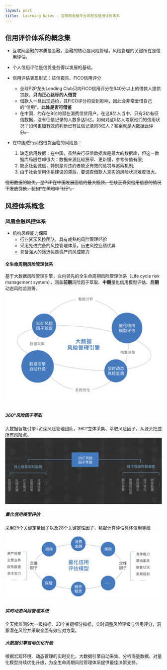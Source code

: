 ```yaml
---
layout: post
title:  Learning Notes - 互联网金融平台风控及信用评价体系
---
```


## 信用评价体系的概念集

- 互联网金融的本质是金融，金融的核心是风险管理，风险管理的关键所在是信用评估。
- 个人信用评估是信贷业务得以发展的基础。
- 信用评估表现形式：征信报告、FICO信用评分
    - 全球P2P龙头Lending Club只向FICO信用评分在640分以上的借款人提供贷款，**只向正心达标的人借贷**
    - 借款人一旦出现违约，其FICO评分将受到影响，因此会非常爱惜自己的“信用”。**此处是否可借鉴**
    - 在中国，约存在8亿的潜在消费信贷用户。在这8亿人当中，只有3亿有征信数据，没有征信记录的人数多达5亿。如何对这5亿人考察他们的信用状况？如何更加有效的判断已有征信记录的3亿人？~~答案就是大数据云评分。~~

- 在中国进行网络借贷面临的风险是：
    1. 缺乏信用数据：在中国，虽然央行征信数据库是最大的数据库，但这一数据库局限性却很大：数据来源比较狭窄、更新慢，参考价值有限;
    2. 缺乏社会诚信，特别是对违约者缺乏有效的惩罚与追索机制;
    3. 由于社会信用体系建设的滞后，要调查借款人真实的风险状况难度很大。
    
~~信用数据的缺失，是P2P在中国发展面临的最大瓶颈。在缺乏真实信用信息的情况下发放贷款，犹如“在黑暗中飞行”。~~


## 风控体系概念

### 凤凰金融风控体系
- 机构风控能力保障
    - 行业资深风控团队，具有成熟的风险管理经验
    - 采用先进完备的风控管理体系，历史风控业绩优异
    - 具备强大的筛选优质资产的风控能力

#### 全生命周期风险管理体系 
基于大数据风险管理引擎，业内领先的全生命周期风险管理体系（Life cycle risk management system），涵盖**前期**风险因子萃取、**中期**量化信用模型评估、**后期**动态风险监测等。
![](/asset/financial/riskcontrol1.png)

##### 360°风险因子萃取
大数据智能引擎+资深风险管理团队，360°立体采集、萃取风险因子，从源头把控所有风险点。
![](/asset/financial/riskcontrol2.png)

##### 量化信用模型评估
采用25个关键定量因子以及28个关键定性因子，精密计算评估具体信用等级
![](/asset/financial/riskcontrol3.png)

##### 实时动态风险管理系统
全天候监测9大一级指标、23个关键细分指标，实时调整风险评级与信用评分，洞察潜在风险并采取全面有效应对方案。

##### 大数据引擎自动优化升级
根据宏观环境、动态管理的实时变化，大数据引擎自动采集、分析海量数据，对量化模型持续优化升级，为全生命周期风险管理体系提供最佳决策支持。
